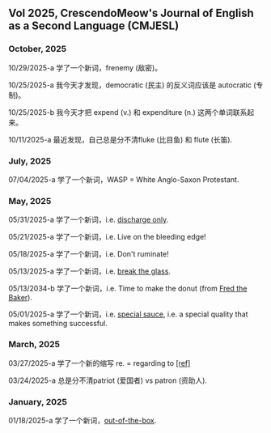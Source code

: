 ## Vol 2025, CrescendoMeow's Journal of English as a Second Language (CMJESL)

### October, 2025

10/29/2025-a 学了一个新词，frenemy (敌密)。

10/25/2025-a 我今天才发现，democratic (民主) 的反义词应该是 autocratic (专制)。

10/25/2025-b 我今天才把 expend (v.) 和 expenditure (n.) 这两个单词联系起来。

10/11/2025-a 最近发现，自己总是分不清fluke (比目鱼) 和 flute (长笛).

### July, 2025

07/04/2025-a 学了一个新词，WASP = White Anglo-Saxon Protestant.

### May, 2025

05/31/2025-a 学了一个新词，i.e. [discharge only](https://www.reddit.com/r/nycrail/comments/1eu5mqh/boarding_a_discharge_only_d_or_primary_discharge/).

05/21/2025-a 学了一个新词，i.e. Live on the bleeding edge!

05/18/2025-a 学了一个新词，i.e. Don't ruminate!

05/13/2025-a 学了一个新词，i.e. [break the glass](https://www.dictionary.com/e/slang/break-the-glass/).

05/13/2034-b 学了一个新词，i.e. Time to make the donut (from [Fred the Baker](https://en.m.wikipedia.org/wiki/Fred_the_Baker)).

05/01/2025-a 学了一个新词，i.e. [special sauce](https://dictionary.cambridge.org/us/dictionary/english/secret-sauce), i.e. a special quality that makes something successful.

### March, 2025

03/27/2025-a 学了一个新的缩写 re. = regarding to [[ref]](https://english.stackexchange.com/questions/2517/regarding-re-what-is-the-correct-usage-in-an-email-subject-line)

03/24/2025-a 总是分不清patriot (爱国者) vs patron (资助人).

### January, 2025

01/18/2025-a 学了一个新词，[out-of-the-box](https://en.wikipedia.org/wiki/Out_of_the_box_(feature)).
